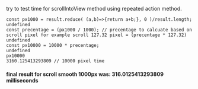 try to test time for scrollIntoView method using repeated action method.

```
const px1000 = result.reduce( (a,b)=>{return a+b;}, 0 )/result.length;
undefined
const precentage = (px1000 / 1000); // precentage to calcuate based on scroll pixel for example scroll 127.32 pixel = (precentage * 127.32)
undefined
const px10000 = 10000 * precentage;
undefined
px10000
3160.125413293809 // 10000 pixel time
```

#### final result for scroll smooth 1000px was: 316.0125413293809 milliseconds 
